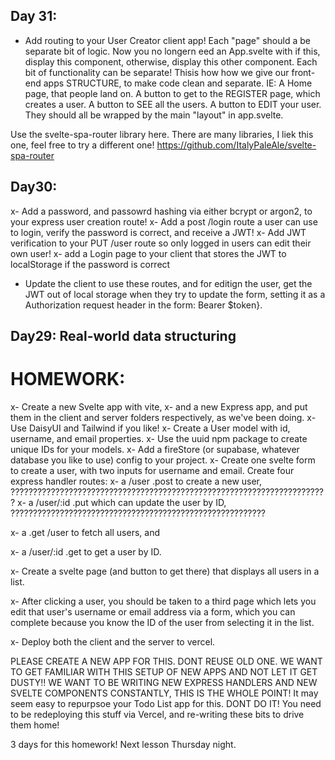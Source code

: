 ## Day 31:
- Add routing to your User Creator client app! Each "page" should a be separate bit of logic. Now you no longern eed an App.svelte with if this, display this component, otherwise, display this other component. Each bit of functionality can be separate! Thisis how how we give our front-end apps STRUCTURE, to make code clean and separate.
IE: A Home page, that people land on. A button to get to the REGISTER page, which creates a user. A button to SEE all the users. A button to EDIT your user.
They should all be wrapped by the main "layout" in app.svelte.

Use the svelte-spa-router library here. There are many libraries, I liek this one, feel free to try a different one!
https://github.com/ItalyPaleAle/svelte-spa-router 


## Day30:
x- Add a password, and passowrd hashing via either bcrypt or argon2, to your express user creation route!
x- Add a post /login route a user can use to login, verify the password is correct, and receive a JWT!
x- Add JWT verification to your PUT /user route so only logged in users can edit their own user!
x- add a Login page to your client that stores the JWT to localStorage if the password is correct
- Update the client to use these routes, and for editign the user, get the JWT out of  local storage when they try to update the form, setting it as a Authorization request header in the form: Bearer $token}.
## Day29: Real-world data structuring

# HOMEWORK:
x- Create a new Svelte app with vite,
x-  and a new Express app, and put them in the client and server folders respectively, as we've been doing. 
x-  Use DaisyUI and Tailwind if you like!
x- Create a User model with id, username, and email properties.
x-  Use the uuid npm package to create unique IDs for your models.
x- Add a fireStore (or supabase, whatever database you like to use) config to your project. 
x- Create one svelte form to create a user, with two inputs for username and email.
Create four express handler routes:
x- a /user .post to create a new user, 
???????????????????????????????????????????????????????????????????????
x- a  /user/:id .put which can update the user by ID, 
?????????????????????????????????????????????????????????

x- a .get /user to fetch all users, and 

x- a /user/:id .get to get a user by ID.


x- Create a svelte page (and button to get there) that displays all users in a list. 

x- After clicking a user, you should be taken to a third page which lets you edit that user's 
username or email address via a form, which you can complete because you know the ID of the user from selecting it in the list.

x- Deploy both the client and the server to vercel.

PLEASE CREATE A NEW APP FOR THIS. DONT REUSE OLD ONE. WE WANT TO GET FAMILIAR WITH THIS SETUP OF NEW APPS AND NOT LET IT GET DUSTY!! WE WANT TO BE WRITING NEW EXPRESS HANDLERS AND NEW SVELTE COMPONENTS CONSTANTLY, THIS IS THE WHOLE POINT!
It may seem easy to repurpsoe your Todo List app for this. DONT DO IT! You need to be redeploying this stuff via Vercel, and re-writing these bits to drive them home!

3 days for this homework! Next lesson Thursday night. 